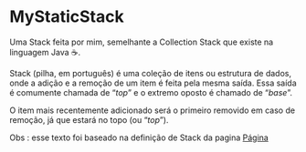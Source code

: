 # MyStaticStack

Uma Stack feita por mim, semelhante a Collection Stack que existe na linguagem Java ☕.



Stack (pilha, em português) é uma coleção de itens ou estrutura de dados, onde a adição e a remoção de um item é feita pela mesma saída. Essa saída é comumente chamada de “*top*” e o extremo oposto é chamado de “*base*”.

O item mais recentemente adicionado será o primeiro removido em caso de remoção, já que estará no topo (ou “*top*”).



Obs : esse texto foi baseado na definição de Stack da pagina [Página](https://medium.com/real-algorithms/estrutura-de-dados-stack-6cf9f81a16fd)